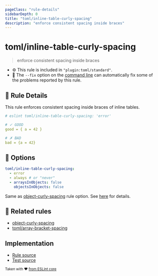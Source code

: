 ```yaml
---
pageClass: "rule-details"
sidebarDepth: 0
title: "toml/inline-table-curly-spacing"
description: "enforce consistent spacing inside braces"
---
```

# toml/inline-table-curly-spacing

> enforce consistent spacing inside braces

- :gear: This rule is included in `"plugin:toml/standard"`.
- :wrench: The `--fix` option on the [command line](https://eslint.org/docs/user-guide/command-line-interface#fixing-problems) can automatically fix some of the problems reported by this rule.

## :book: Rule Details

This rule enforces consistent spacing inside braces of inline tables.

<eslint-code-block fix>

<!-- eslint-skip -->

```yaml
# eslint toml/inline-table-curly-spacing: 'error'

# ✓ GOOD
good = { a = 42 }

# ✗ BAD
bad = {a = 42}
```

</eslint-code-block>

## :wrench: Options

```yaml
toml/inline-table-curly-spacing:
  - error
  - always # or "never"
  - arraysInObjects: false
    objectsInObjects: false
```

Same as [object-curly-spacing] rule option. See [here](https://eslint.org/docs/rules/object-curly-spacing#options) for details.

## :couple: Related rules

- [object-curly-spacing]
- [toml/array-bracket-spacing]

[object-curly-spacing]: https://eslint.org/docs/rules/object-curly-spacing
[toml/array-bracket-spacing]: ./array-bracket-spacing.md

## Implementation

- [Rule source](https://github.com/ota-meshi/eslint-plugin-toml/blob/main/src/rules/inline-table-curly-spacing.ts)
- [Test source](https://github.com/ota-meshi/eslint-plugin-toml/blob/main/tests/src/rules/inline-table-curly-spacing.js)

<sup>Taken with ❤️ [from ESLint core](https://eslint.org/docs/rules/object-curly-spacing)</sup>
